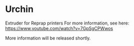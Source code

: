 Urchin
======

Extruder for Reprap printers
For more information, see here: https://www.youtube.com/watch?v=7GpSgCPWwos

More information will be released shortly.
